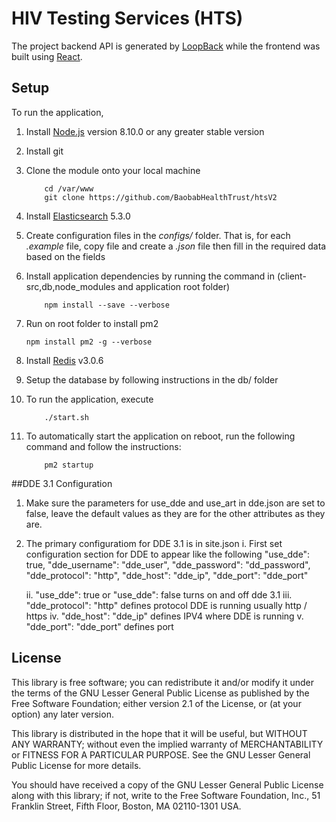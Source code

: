 # HIV Testing Services (HTS)

The project backend API is generated by [LoopBack](http://loopback.io) while the frontend was built using [React](https://reactjs.org).

## Setup

To run the application, 
1. Install [Node.js](https://nodejs.org/) version 8.10.0 or any greater stable version
2. Install git
3. Clone the module onto your local machine
    ```
        cd /var/www
        git clone https://github.com/BaobabHealthTrust/htsV2
    ```
4. Install [Elasticsearch](https://www.elastic.co/products/elasticsearch) 5.3.0
5. Create configuration files in the *configs/* folder. That is, for each *.example* file, copy file and create a *.json* file then fill in the required data based on the fields
6. Install application dependencies by running the command in (client-src,db,node_modules and application root folder)
    ``` 
        npm install --save --verbose 
    ```

7. Run on root folder to install pm2

    ```
    npm install pm2 -g --verbose
    ```
8. Install [Redis](https://redis.io/download) v3.0.6
9. Setup the database by following instructions in the db/ folder
10. To run the application, execute
    ```
        ./start.sh
    ```
11. To automatically start the application on reboot, run the following command and follow the instructions:
    ```
        pm2 startup
    ```

##DDE 3.1 Configuration
1. Make sure the parameters for use_dde and use_art in dde.json are set to false, leave the default values as they are for the other attributes as they are.

2. The primary configuratiom for DDE 3.1 is in site.json
    i.  First set configuration section for DDE to appear like the following
            "use_dde": true,
            "dde_username": "dde_user",
            "dde_password": "dd_password",
            "dde_protocol": "http",
            "dde_host": "dde_ip",
            "dde_port": "dde_port"

    ii.     "use_dde": true or "use_dde": false turns on and off dde 3.1
    iii.    "dde_protocol": "http" defines protocol DDE is running usually http / https
    iv.     "dde_host": "dde_ip" defines IPV4 where DDE is running
    v.      "dde_port": "dde_port" defines port 

## License

This library is free software; you can redistribute it and/or modify it under the terms of the GNU Lesser General Public License as published by the Free Software Foundation; either version 2.1 of the License, or (at your option) any later version.

This library is distributed in the hope that it will be useful, but WITHOUT ANY WARRANTY; without even the implied warranty of MERCHANTABILITY or FITNESS FOR A PARTICULAR PURPOSE.  See the GNU Lesser General Public License for more details.

You should have received a copy of the GNU Lesser General Public License along with this library; if not, write to the Free Software Foundation, Inc., 51 Franklin Street, Fifth Floor, Boston, MA  02110-1301  USA.